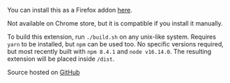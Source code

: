 You can install this as a Firefox addon [here](https://addons.mozilla.org/en-US/firefox/addon/local-cache/).

Not available on Chrome store, but it is compatible if you install it manually.

To build this extension, run `./build.sh` on any unix-like system. Requires `yarn` to be installed, but `npm` can be used too. No specific versions required, but most recently built with `npm 8.4.1` and `node v16.14.0`. The resulting extension will be placed inside `/dist`.

Source hosted on [GitHub](https://github.com/phil294/local-cache-webextension)
